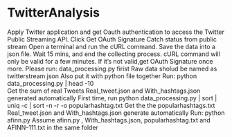 # TwitterAnalysis
Apply Twitter application and get Oauth authentication to access the Twitter Public
Streaming API.
Click Get OAuth Signature
Catch status from public stream
Open a terminal and run the cURL command. Save the data into a json file. Wait 15 mins, and
end the collecting process. cURL command will only be valid for a few minutes. If it’s not
valid,get OAuth Signature once more.
Please run: data_processing.py firist
Raw data sholud be named as twitterstream.json
Also put it with python file together
Run: python data_processing.py | head -10  
Get the sum of real Tweets
Real_tweet.json and With_hashtags.json generated automatically
First time, run python data_processing.py | sort | uniq -c | sort -n -r -o popularhashtag.txt
Get the the popularhashtags.txt
Real_tweet.json and With_hashtags.json generate automatically
Run:  python afinn.py
Assume afinn.py , With_hashtags.json, popularhashtag.txt and AFINN-111.txt in the same folder


